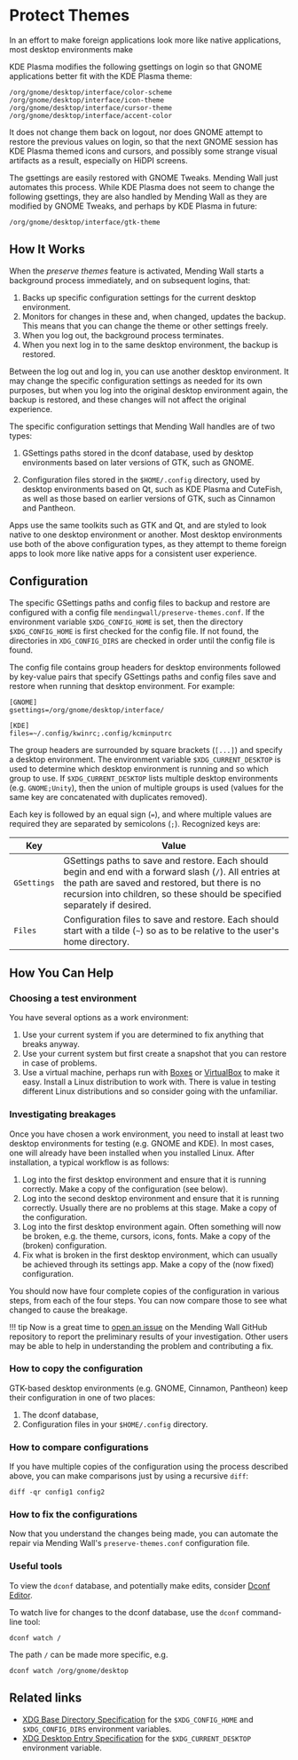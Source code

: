 # Protect Themes

In an effort to make foreign applications look more like native applications, most desktop environments make 

KDE Plasma modifies the following gsettings on login so that GNOME applications better fit with the KDE Plasma theme: 

```
/org/gnome/desktop/interface/color-scheme
/org/gnome/desktop/interface/icon-theme
/org/gnome/desktop/interface/cursor-theme
/org/gnome/desktop/interface/accent-color
```

It does not change them back on logout, nor does GNOME attempt to restore the previous values on login, so that the next GNOME session has KDE Plasma themed icons and cursors, and possibly some strange visual artifacts as a result, especially on HiDPI screens.

The gsettings are easily restored with GNOME Tweaks. Mending Wall just automates this process. While KDE Plasma does not seem to change the following gsettings, they are also handled by Mending Wall as they are modified by GNOME Tweaks, and perhaps by KDE Plasma in future:

```
/org/gnome/desktop/interface/gtk-theme
```


## How It Works

When the *preserve themes* feature is activated, Mending Wall starts a background process immediately, and on subsequent logins, that:

1. Backs up specific configuration settings for the current desktop environment.
2. Monitors for changes in these and, when changed, updates the backup. This means that you can change the theme or other settings freely.
3. When you log out, the background process terminates.
4. When you next log in to the same desktop environment, the backup is restored.

Between the log out and log in, you can use another desktop environment. It may change the specific configuration settings as needed for its own purposes, but when you log into the original desktop environment again, the backup is restored, and these changes will not affect the original experience.

The specific configuration settings that Mending Wall handles are of two types:

1. GSettings paths stored in the dconf database, used by desktop environments based on later versions of GTK, such as GNOME.

2. Configuration files stored in the `$HOME/.config` directory, used by desktop environments based on Qt, such as KDE Plasma and CuteFish, as well as those based on earlier versions of GTK, such as Cinnamon and Pantheon.

Apps use the same toolkits such as GTK and Qt, and are styled to look native to one desktop environment or another. Most desktop environments use both of the above configuration types, as they attempt to theme foreign apps to look more like native apps for a consistent user experience.

## Configuration

The specific GSettings paths and config files to backup and restore are configured with a config file `mendingwall/preserve-themes.conf`. If the environment variable `$XDG_CONFIG_HOME` is set, then the directory `$XDG_CONFIG_HOME` is first checked for the config file. If not found, the directories in `XDG_CONFIG_DIRS` are checked in order until the config file is found.

The config file contains group headers for desktop environments followed by key-value pairs that specify GSettings paths and config files save and restore when running that desktop environment. For example:
```
[GNOME]
gsettings=/org/gnome/desktop/interface/

[KDE]
files=~/.config/kwinrc;.config/kcminputrc
```
The group headers are surrounded by square brackets (`[...]`) and specify a desktop environment. The environment variable `$XDG_CURRENT_DESKTOP` is used to determine which desktop environment is running and so which group to use. If `$XDG_CURRENT_DESKTOP` lists multiple desktop environments (e.g. `GNOME;Unity`), then the union of multiple groups is used (values for the same key are concatenated with duplicates removed).

Each key is followed by an equal sign (`=`), and where multiple values are required they are separated by semicolons (`;`). Recognized keys are:

| Key | Value |
| --- | ----- |
| `GSettings` | GSettings paths to save and restore. Each should begin and end with a forward slash (`/`). All entries at the path are saved and restored, but there is no recursion into children, so these should be specified separately if desired. |
| `Files` | Configuration files to save and restore. Each should start with a tilde (`~`) so as to be relative to the user's home directory. |

## How You Can Help

### Choosing a test environment

You have several options as a work environment:

1. Use your current system if you are determined to fix anything that breaks anyway.
2. Use your current system but first create a snapshot that you can restore in case of problems.
3. Use a virtual machine, perhaps run with [Boxes](https://apps.gnome.org/Boxes/) or [VirtualBox](https://www.virtualbox.org/) to make it easy. Install a Linux distribution to work with. There is value in testing different Linux distributions and so consider going with the unfamiliar.

### Investigating breakages

Once you have chosen a work environment, you need to install at least two desktop environments for testing (e.g. GNOME and KDE). In most cases, one will already have been installed when you installed Linux. After installation, a typical workflow is as follows:

1. Log into the first desktop environment and ensure that it is running correctly. Make a copy of the configuration (see below).
2. Log into the second desktop environment and ensure that it is running correctly. Usually there are no problems at this stage. Make a copy of the configuration.
3. Log into the first desktop environment again. Often something will now be broken, e.g. the theme, cursors, icons, fonts. Make a copy of the (broken) configuration.
4. Fix what is broken in the first desktop environment, which can usually be achieved through its settings app. Make a copy of the (now fixed) configuration.

You should now have four complete copies of the configuration in various steps, from each of the four steps. You can now compare those to see what changed to cause the breakage.

!!! tip
    Now is a great time to [open an issue](https://github.com/lawmurray/mendingwall/issues/) on the Mending Wall GitHub repository to report the preliminary results of your investigation. Other users may be able to help in understanding the problem and contributing a fix.

### How to copy the configuration

GTK-based desktop environments (e.g. GNOME, Cinnamon, Pantheon) keep their configuration in one of two places:

1. The dconf database,
2. Configuration files in your `$HOME/.config` directory.

### How to compare configurations

If you have multiple copies of the configuration using the process described above, you can make comparisons just by using a recursive `diff`:
```
diff -qr config1 config2
```

### How to fix the configurations

Now that you understand the changes being made, you can automate the repair via Mending Wall's `preserve-themes.conf` configuration file. 

### Useful tools

To view the `dconf` database, and potentially make edits, consider [Dconf Editor](https://apps.gnome.org/DconfEditor/).

To watch live for changes to the dconf database, use the `dconf` command-line tool:
```
dconf watch /
```
The path `/` can be made more specific, e.g.
```
dconf watch /org/gnome/desktop
```

## Related links

- [XDG Base Directory Specification](https://specifications.freedesktop.org/basedir-spec/latest/) for the `$XDG_CONFIG_HOME` and `$XDG_CONFIG_DIRS` environment variables.
- [XDG Desktop Entry Specification](https://specifications.freedesktop.org/desktop-entry-spec/latest/) for the `$XDG_CURRENT_DESKTOP` environment variable.

